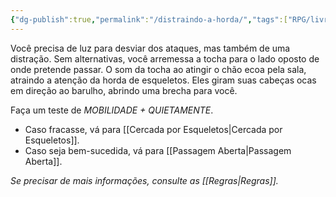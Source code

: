 ```yaml
---
{"dg-publish":true,"permalink":"/distraindo-a-horda/","tags":["RPG/livro-jogo/Aasthar/story-points"],"created":"2024-12-24T16:42:53.012-05:00","updated":"2025-01-26T17:57:20.447-05:00"}
---
```



Você precisa de luz para desviar dos ataques, mas também de uma distração. Sem alternativas, você arremessa a tocha para o lado oposto de onde pretende passar. O som da tocha ao atingir o chão ecoa pela sala, atraindo a atenção da horda de esqueletos. Eles giram suas cabeças ocas em direção ao barulho, abrindo uma brecha para você.

Faça um teste de *MOBILIDADE + QUIETAMENTE*.

- Caso fracasse, vá para [[Cercada por Esqueletos\|Cercada por Esqueletos]].
- Caso seja bem-sucedida, vá para [[Passagem Aberta\|Passagem Aberta]].

*Se precisar de mais informações, consulte as [[Regras\|Regras]].*
